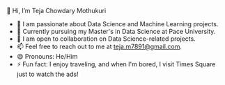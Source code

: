 👋 Hi, I’m Teja Chowdary Mothukuri

- 👀 I am passionate about Data Science and Machine Learning projects.
- 🌱 Currently pursuing my Master's in Data Science at Pace University.
- 💼 I am open to collaboration on Data Science-related projects.
- 📫 Feel free to reach out to me at teja.m7891@gmail.com.
- 😄 Pronouns: He/Him
- ⚡ Fun fact: I enjoy traveling, and when I'm bored, I visit Times Square just to watch the ads!

<!---
mahi0607/mahi0607 is a ✨ special ✨ repository because its `README.md` (this file) appears on your GitHub profile.
You can click the Preview link to take a look at your changes.
--->
